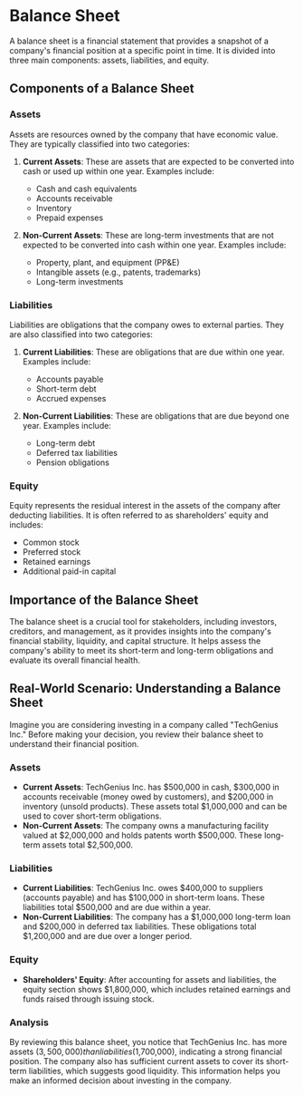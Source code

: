 # Balance Sheet

A balance sheet is a financial statement that provides a snapshot of a company's financial position at a specific point in time. It is divided into three main components: assets, liabilities, and equity.

## Components of a Balance Sheet

### Assets
Assets are resources owned by the company that have economic value. They are typically classified into two categories:

1. **Current Assets**: These are assets that are expected to be converted into cash or used up within one year. Examples include:
   - Cash and cash equivalents
   - Accounts receivable
   - Inventory
   - Prepaid expenses

2. **Non-Current Assets**: These are long-term investments that are not expected to be converted into cash within one year. Examples include:
   - Property, plant, and equipment (PP&E)
   - Intangible assets (e.g., patents, trademarks)
   - Long-term investments

### Liabilities
Liabilities are obligations that the company owes to external parties. They are also classified into two categories:

1. **Current Liabilities**: These are obligations that are due within one year. Examples include:
   - Accounts payable
   - Short-term debt
   - Accrued expenses

2. **Non-Current Liabilities**: These are obligations that are due beyond one year. Examples include:
   - Long-term debt
   - Deferred tax liabilities
   - Pension obligations

### Equity
Equity represents the residual interest in the assets of the company after deducting liabilities. It is often referred to as shareholders' equity and includes:

- Common stock
- Preferred stock
- Retained earnings
- Additional paid-in capital

## Importance of the Balance Sheet
The balance sheet is a crucial tool for stakeholders, including investors, creditors, and management, as it provides insights into the company's financial stability, liquidity, and capital structure. It helps assess the company's ability to meet its short-term and long-term obligations and evaluate its overall financial health.

## Real-World Scenario: Understanding a Balance Sheet

Imagine you are considering investing in a company called "TechGenius Inc." Before making your decision, you review their balance sheet to understand their financial position.

### Assets
- **Current Assets**: TechGenius Inc. has $500,000 in cash, $300,000 in accounts receivable (money owed by customers), and $200,000 in inventory (unsold products). These assets total $1,000,000 and can be used to cover short-term obligations.
- **Non-Current Assets**: The company owns a manufacturing facility valued at $2,000,000 and holds patents worth $500,000. These long-term assets total $2,500,000.

### Liabilities
- **Current Liabilities**: TechGenius Inc. owes $400,000 to suppliers (accounts payable) and has $100,000 in short-term loans. These liabilities total $500,000 and are due within a year.
- **Non-Current Liabilities**: The company has a $1,000,000 long-term loan and $200,000 in deferred tax liabilities. These obligations total $1,200,000 and are due over a longer period.

### Equity
- **Shareholders' Equity**: After accounting for assets and liabilities, the equity section shows $1,800,000, which includes retained earnings and funds raised through issuing stock.

### Analysis
By reviewing this balance sheet, you notice that TechGenius Inc. has more assets ($3,500,000) than liabilities ($1,700,000), indicating a strong financial position. The company also has sufficient current assets to cover its short-term liabilities, which suggests good liquidity. This information helps you make an informed decision about investing in the company.
